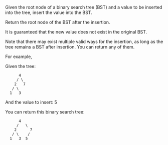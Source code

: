 Given the root node of a binary search tree (BST) and a value to be inserted into the tree, insert the value into the BST.

Return the root node of the BST after the insertion.

It is guaranteed that the new value does not exist in the original BST.

Note that there may exist multiple valid ways for the insertion, as long as the tree remains a BST after insertion.
You can return any of them.

For example,

Given the tree:
```
      4
     / \
    2   7
   / \
  1   3
```

And the value to insert: 5


You can return this binary search tree:
```
      4
     /   \
    2      7
   / \    /
  1   3  5
```